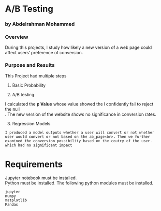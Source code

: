 # A/B Testing
### by Abdelrahman Mohammed


### Overview
During this projects, I  study how likely a new version of a web page could affect users' preference of conversion. 

### Purpose and Results

This Project had multiple steps<br>

1. Basic Probability

2. A/B testing


I calculated the **p Value** whose value showed the I confidently fail to reject the null<br>. The new version of the website shows no significance in conversion rates.


3. Regression Models

```
I produced a model outputs whether a user will convert or not whether user would convert or not based on the ab_page<br>. Then we further examined the conversion possibility based on the coutry of the user. which had no significant impact
```


# Requirements

Jupyter notebook must be installed.<br>
Python must be installed. The following python modules must be installed.<br>
```
jupyter
numpy
matplotlib
Pandas
```
